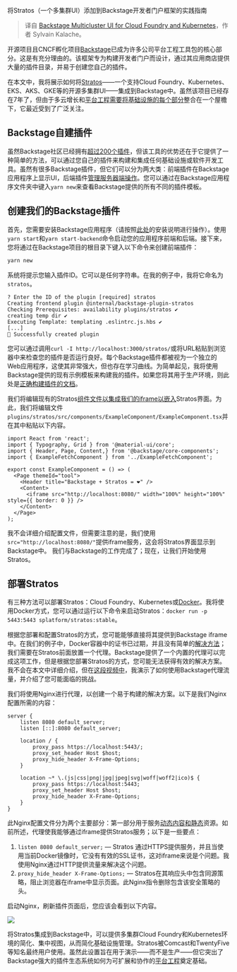 
<!--
title: 云原生多集群用户界面，适用于Cloud Foundry和Kubernetes
cover: https://cdn.thenewstack.io/media/2024/11/2790ae20-andrew-_ibhdwv6pgi-unsplash-scaled.jpg
-->

将Stratos（一个多集群UI）添加到Backstage开发者门户框架的实践指南

> 译自 [Backstage Multicluster UI for Cloud Foundry and Kubernetes](https://thenewstack.io/backstage-multicluster-ui-for-cloud-foundry-and-kubernetes/)，作者 Sylvain Kalache。

开源项目且CNCF孵化项目[Backstage](https://backstage.io/)已成为许多公司平台工程工具包的核心部分。这是有充分理由的。该框架专为构建开发者门户而设计，通过其应用商店提供大量的插件目录，并易于创建您自己的插件。

在本文中，我将展示如何将[Stratos](https://stratos.app/)——一个支持Cloud Foundry、Kubernetes、EKS、AKS、GKE等的开源多集群UI——集成到Backstage中。虽然该项目已经存在7年了，但由于多云增长和[平台工程需要将基础设施的每个部分](https://thenewstack.io/the-pillars-of-platform-engineering-part-5-orchestration/)整合在一个屋檐下，它最近受到了广泛关注。

## Backstage自建插件

虽然Backstage社区已经拥有[超过200个插件](https://backstage.io/plugins)，但该工具的优势还在于它提供了一种简单的方法，可以通过您自己的插件来构建和集成任何基础设施或软件开发工具。虽然有很多Backstage插件，但它们可以分为两大类：前端插件在Backstage应用程序上显示UI，后端插件[管理服务器端操作](https://thenewstack.io/what-can-incident-teams-learn-from-crisis-management/)。您可以通过在Backstage应用程序文件夹中键入`yarn new`来查看Backstage提供的所有不同的插件模板。

## 创建我们的Backstage插件

首先，您需要安装Backstage应用程序（请按照[此处](https://backstage.io/docs/getting-started/)的安装说明进行操作）。使用`yarn start`和`yarn start-backend`命令启动您的应用程序前端和后端。接下来，您将通过在Backstage项目的根目录下键入以下命令来创建前端插件：

```bash
yarn new
```

系统将提示您输入插件ID。它可以是任何字符串。在我的例子中，我将它命名为`stratos`。

```
? Enter the ID of the plugin [required] stratos
Creating frontend plugin @internal/backstage-plugin-stratos
Checking Prerequisites: availability plugins/stratos ✔
creating temp dir ✔
Executing Template: templating .eslintrc.js.hbs ✔
[...]
🎉 Successfully created plugin
```

您可以通过调用`curl -I http://localhost:3000/stratos/`或将URL粘贴到浏览器中来检查您的插件是否运行良好。每个Backstage插件都被视为一个独立的Web应用程序，这使其非常强大，但也存在学习曲线。为简单起见，我将使用Backstage提供的现有示例模板来构建我的插件。如果您将其用于生产环境，则此处是[正确构建插件的文档](https://backstage.io/docs/plugins/plugin-development)。

我们将编辑现有的Stratos[组件文件以集成我们的iframe以嵌入](https://thenewstack.io/how-to-build-embed-components-with-astro-qwik-and-stackblitz/)Stratos界面。为此，我们将编辑文件`plugins/stratos/src/components/ExampleComponent/ExampleComponent.tsx`并在其中粘贴以下内容。

```tsx
import React from 'react';
import { Typography, Grid } from '@material-ui/core';
import { Header, Page, Content,} from '@backstage/core-components';
import { ExampleFetchComponent } from '../ExampleFetchComponent';

export const ExampleComponent = () => (
  <Page themeId="tool">
    <Header title="Backstage + Stratos = ❤️" />
    <Content>
      <iframe src="http://localhost:8080/" width="100%" height="100%" style={{ border: 0 }} />
    </Content>
  </Page>
);
```

我不会详细介绍配置文件，但需要注意的是，我们使用`src="http://localhost:8080/"`提供iframe服务，这会将Stratos界面显示到Backstage中。
我们与Backstage的工作完成了；现在，让我们开始使用Stratos。

## 部署Stratos

有三种方法可以部署Stratos：Cloud Foundry、Kubernetes或[Docker](https://stratos.app/docs/deploy/all-in-one)。我将使用Docker方式，您可以通过运行以下命令来启动Stratos：`docker run -p 5443:5443 splatform/stratos:stable`。

根据您部署和配置Stratos的方式，您可能能够直接将其提供到Backstage iframe中。在我们的例子中，Docker容器中的证书已过期，并且没有简单的[解决方法](https://thenewstack.io/your-authorization-system-is-broken-here-are-5-ways-to-fix-it/)；我们需要在Stratos前面放置一个代理。Backstage提供了一个内置的代理可以完成这项工作，但是根据您部署Stratos的方式，您可能无法获得有效的解决方案。我不会在本文中详细介绍，但在[这段视频中](https://youtu.be/VgbK4rceFSc?si=roojGEYRGkSL6zIB)，我演示了如何使用Backstage代理流量，并介绍了您可能面临的挑战。

我们将使用Nginx进行代理，以创建一个易于构建的解决方案。以下是我们Nginx配置所需的内容：

```nginx
server {
    listen 8080 default_server;
    listen [::]:8080 default_server;

    location / {
        proxy_pass https://localhost:5443/;
        proxy_set_header Host $host;
        proxy_hide_header X-Frame-Options;
    }

    location ~* \.(js|css|png|jpg|jpeg|svg|woff|woff2|ico)$ {
        proxy_pass https://localhost:5443;
        proxy_set_header Host $host;
        proxy_hide_header X-Frame-Options;
    }
}
```

此Nginx配置文件分为两个主要部分：第一部分用于服务[动态内容和静态](https://thenewstack.io/how-to-secure-web-applications-in-a-static-and-dynamic-world/)资源。如前所述，代理使我能够通过iframe提供Stratos服务；以下是一些要点：

1. `listen 8080 default_server;` — Stratos 通过HTTPS提供服务，并且当使用当前Docker镜像时，它没有有效的SSL证书，这对iframe来说是个问题。我使用Nginx通过HTTP提供流量来解决这个问题。
2. `proxy_hide_header X-Frame-Options;` — Stratos在其响应头中包含同源策略，阻止浏览器在iframe中显示页面。此Nginx指令删除包含该安全策略的头。

启动Nginx，刷新插件页面后，您应该会看到以下内容。

![](https://cdn.thenewstack.io/media/2024/10/3c97ddc7-screen-shot-2024-10-23-at-1.34.25-pm-1024x673.png)

将Stratos集成到Backstage中，可以提供多集群Cloud Foundry和Kubernetes环境的简化、集中视图，从而简化基础设施管理。Stratos被Comcast和TwentyFive等知名最终用户使用。虽然此设置旨在用于演示——而不是生产——但它突出了Backstage强大的插件生态系统如何为可扩展和协作的[平台工程](https://thenewstack.io/how-to-build-an-internal-developer-platform-like-a-product/)奠定基础。
